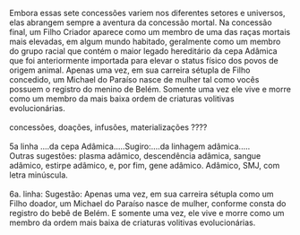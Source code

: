 ﻿Embora essas sete concessões variem nos diferentes setores e universos, elas abrangem sempre a aventura da concessão mortal. Na concessão final, um Filho Criador aparece como um membro de uma das raças mortais mais elevadas, em algum mundo habitado, geralmente como um membro do grupo racial que contém o maior legado hereditário da cepa Adâmica que foi anteriormente importada para elevar o status físico dos povos de origem animal. Apenas uma vez, em sua carreira sétupla de Filho concedido, um Michael do Paraíso nasce de mulher tal como vocês possuem o registro do menino de Belém. Somente uma vez ele vive e morre como um membro da mais baixa ordem de criaturas volitivas evolucionárias.<BR><BR>concessões, doações, infusões, materializações ????<BR><BR>5a linha ....da cepa Adâmica.....Sugiro:....da linhagem adâmica.....<BR>Outras sugestões: plasma adâmico, descendência adâmica, sangue adâmico, estirpe adâmico, e, por fim, gene adâmico.  Adâmico, SMJ, com letra minúscula.<BR><BR>6a. linha:  Sugestão: Apenas uma vez, em sua carreira sétupla como um Filho doador,  um Michael do Paraíso nasce de mulher, conforme consta do registro do bebê de Belém. E somente uma vez, ele vive e morre como um membro da ordem mais baixa de criaturas volitivas evolucionárias.